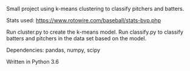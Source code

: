 Small project using k-means clustering to classify pitchers and batters.

Stats used: https://www.rotowire.com/baseball/stats-bvp.php

Run cluster.py to create the k-means model.  Run classify.py to classify batters and pitchers in the data set based on the model.

Dependencies: pandas, numpy, scipy

Written in Python 3.6